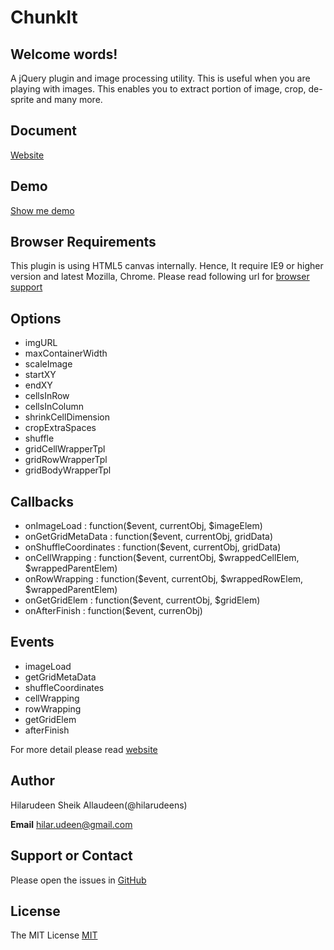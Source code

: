 ChunkIt
=======

## Welcome words!
A jQuery plugin and image processing utility. This is useful when you are playing with images. This enables you to extract portion of image, crop, de-sprite and many more.

## Document
[Website](http://hilarudeens.github.io/ChunkIt)

## Demo
[Show me demo](http://hilarudeens.github.io/ChunkIt/demo)

## Browser Requirements
This plugin is using HTML5 canvas internally. Hence, It require IE9 or higher version and latest Mozilla, Chrome. Please read following url for [browser support](https://developer.mozilla.org/en-US/docs/Web/HTML/Element/canvas)

## Options
- imgURL
- maxContainerWidth
- scaleImage
- startXY
- endXY
- cellsInRow
- cellsInColumn
- shrinkCellDimension
- cropExtraSpaces
- shuffle
- gridCellWrapperTpl
- gridRowWrapperTpl
- gridBodyWrapperTpl

## Callbacks
- onImageLoad : function($event, currentObj, $imageElem) 
- onGetGridMetaData : function($event, currentObj, gridData)
- onShuffleCoordinates : function($event, currentObj, gridData)
- onCellWrapping : function($event, currentObj, $wrappedCellElem, $wrappedParentElem)
- onRowWrapping : function($event, currentObj, $wrappedRowElem, $wrappedParentElem)
- onGetGridElem : function($event, currentObj, $gridElem)
- onAfterFinish : function($event, currenObj)

## Events
- imageLoad
- getGridMetaData
- shuffleCoordinates
- cellWrapping
- rowWrapping
- getGridElem
- afterFinish

For more detail please read [website](http://hilarudeens.github.io/ChunkIt)

## Author
Hilarudeen Sheik Allaudeen(@hilarudeens)

**Email** <hilar.udeen@gmail.com>

## Support or Contact
Please open the issues in [GitHub](https://github.com/hilarudeens/ChunkIt/issues)

## License 
The MIT License [MIT](https://github.com/hilarudeens/ChunkIt/blob/master/LICENSE)


